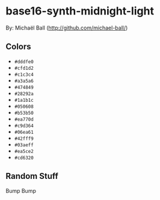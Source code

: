 # base16-synth-midnight-light

By: Michaël Ball (http://github.com/michael-ball/)

## Colors

* `#dddfe0`
* `#cfd1d2`
* `#c1c3c4`
* `#a3a5a6`
* `#474849`
* `#28292a`
* `#1a1b1c`
* `#050608`
* `#b53b50`
* `#ea770d`
* `#c9d364`
* `#06ea61`
* `#42fff9`
* `#03aeff`
* `#ea5ce2`
* `#cd6320`

## Random Stuff

Bump
Bump

